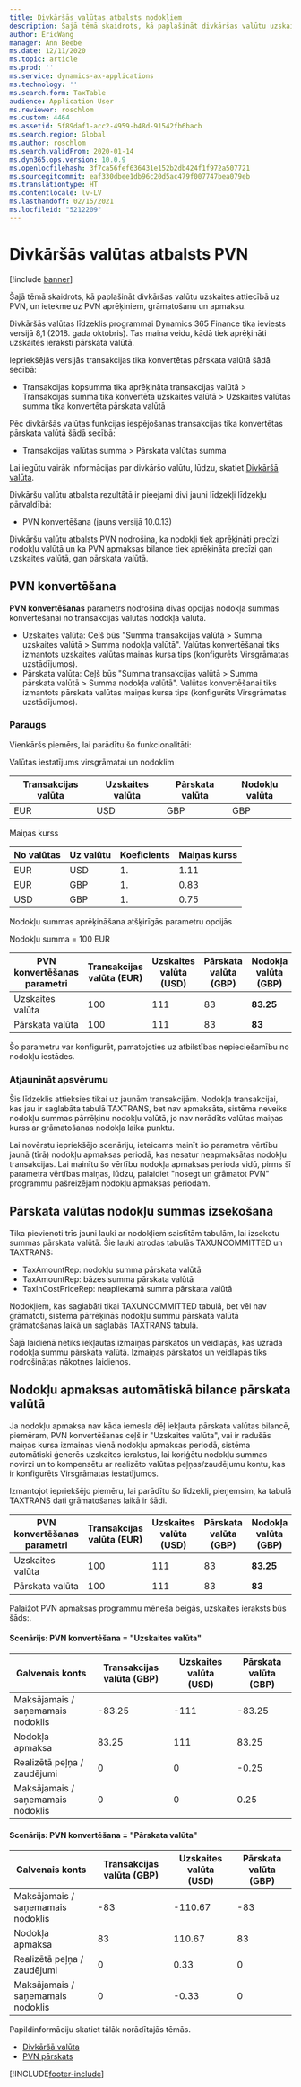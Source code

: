 ```yaml
---
title: Divkāršās valūtas atbalsts nodokļiem
description: Šajā tēmā skaidrots, kā paplašināt divkāršas valūtu uzskaites funkciju nodokļu jomā, un ietekme uz nodokļu aprēķināšanu un grāmatošanu
author: EricWang
manager: Ann Beebe
ms.date: 12/11/2020
ms.topic: article
ms.prod: ''
ms.service: dynamics-ax-applications
ms.technology: ''
ms.search.form: TaxTable
audience: Application User
ms.reviewer: roschlom
ms.custom: 4464
ms.assetid: 5f89daf1-acc2-4959-b48d-91542fb6bacb
ms.search.region: Global
ms.author: roschlom
ms.search.validFrom: 2020-01-14
ms.dyn365.ops.version: 10.0.9
ms.openlocfilehash: 3f7ca56fef636431e152b2db424f1f972a507721
ms.sourcegitcommit: eaf330dbee1db96c20d5ac479f007747bea079eb
ms.translationtype: HT
ms.contentlocale: lv-LV
ms.lasthandoff: 02/15/2021
ms.locfileid: "5212209"
---
```

# <a name="dual-currency-support-for-sales-tax"></a>Divkāršās valūtas atbalsts PVN
[!include [banner](../includes/banner.md)]

Šajā tēmā skaidrots, kā paplašināt divkāršas valūtu uzskaites attiecībā uz PVN, un ietekme uz PVN aprēķiniem, grāmatošanu un apmaksu.

Divkāršās valūtas līdzeklis programmai Dynamics 365 Finance tika ieviests versijā 8,1 (2018. gada oktobris). Tas maina veidu, kādā tiek aprēķināti uzskaites ieraksti pārskata valūtā.

Iepriekšējās versijās transakcijas tika konvertētas pārskata valūtā šādā secībā: 

- Transakcijas kopsumma tika aprēķināta transakcijas valūtā > Transakcijas summa tika konvertēta uzskaites valūtā > Uzskaites valūtas summa tika konvertēta pārskata valūtā

Pēc divkāršās valūtas funkcijas iespējošanas transakcijas tika konvertētas pārskata valūtā šādā secībā:

- Transakcijas valūtas summa > Pārskata valūtas summa

Lai iegūtu vairāk informācijas par divkāršo valūtu, lūdzu, skatiet [Divkāršā valūta](dual-currency.md).

Divkāršu valūtu atbalsta rezultātā ir pieejami divi jauni līdzekļi līdzekļu pārvaldībā: 

- PVN konvertēšana (jauns versijā 10.0.13)

Divkāršu valūtu atbalsts PVN nodrošina, ka nodokļi tiek aprēķināti precīzi nodokļu valūtā un ka PVN apmaksas bilance tiek aprēķināta precīzi gan uzskaites valūtā, gan pārskata valūtā. 

## <a name="sales-tax-conversion"></a>PVN konvertēšana

**PVN konvertēšanas** parametrs nodrošina divas opcijas nodokļa summas konvertēšanai no transakcijas valūtas nodokļa valūtā. 

- Uzskaites valūta: Ceļš būs "Summa transakcijas valūtā > Summa uzskaites valūtā > Summa nodokļa valūtā". Valūtas konvertēšanai tiks izmantots uzskaites valūtas maiņas kursa tips (konfigurēts Virsgrāmatas uzstādījumos).
- Pārskata valūta: Ceļš būs "Summa transakcijas valūtā > Summa pārskata valūtā > Summa nodokļa valūtā". Valūtas konvertēšanai tiks izmantots pārskata valūtas maiņas kursa tips (konfigurēts Virsgrāmatas uzstādījumos).

### <a name="example"></a>Paraugs

Vienkāršs piemērs, lai parādītu šo funkcionalitāti:

Valūtas iestatījums virsgrāmatai un nodoklim

| Transakcijas valūta | Uzskaites valūta | Pārskata valūta | Nodokļu valūta |
| -------------------- | ------------------- | ------------------ | ------------ |
| EUR                  | USD                 | GBP                | GBP          |

Maiņas kurss

| No valūtas | Uz valūtu | Koeficients | Maiņas kurss |
| ------------- | ----------- | ------ | ------------- |
| EUR           | USD         | 1.      | 1.11          |
| EUR           | GBP         | 1.      | 0.83          |
| USD           | GBP         | 1.      | 0.75          |

Nodokļu summas aprēķināšana atšķirīgās parametru opcijās

Nodokļu summa = 100 EUR

| PVN konvertēšanas parametri | Transakcijas valūta (EUR) | Uzskaites valūta (USD) | Pārskata valūta (GBP) | Nodokļa valūta (GBP) |
| ------------------------------- | -------------------------- | ------------------------- | ------------------------ | ------------------ |
| Uzskaites valūta             | 100                        | 111                       | 83                       | **83.25**          |
| Pārskata valūta              | 100                        | 111                       | 83                       | **83**             |

Šo parametru var konfigurēt, pamatojoties uz atbilstības nepieciešamību no nodokļu iestādes.


### <a name="upgrade-consideration"></a>Atjaunināt apsvērumu

Šis līdzeklis attieksies tikai uz jaunām transakcijām. Nodokļa transakcijai, kas jau ir saglabāta tabulā TAXTRANS, bet nav apmaksāta, sistēma neveiks nodokļu summas pārrēķinu nodokļu valūtā, jo nav norādīts valūtas maiņas kurss ar grāmatošanas nodokļa laika punktu.

Lai novērstu iepriekšējo scenāriju, ieteicams mainīt šo parametra vērtību jaunā (tīrā) nodokļu apmaksas periodā, kas nesatur neapmaksātas nodokļu transakcijas. Lai mainītu šo vērtību nodokļa apmaksas perioda vidū, pirms šī parametra vērtības maiņas, lūdzu, palaidiet "nosegt un grāmatot PVN" programmu pašreizējam nodokļu apmaksas periodam.


## <a name="track-reporting-currency-tax-amount"></a>Pārskata valūtas nodokļu summas izsekošana

Tika pievienoti trīs jauni lauki ar nodokļiem saistītām tabulām, lai izsekotu summas pārskata valūtā. Šie lauki atrodas tabulās TAXUNCOMMITTED un TAXTRANS:

- TaxAmountRep: nodokļu summa pārskata valūtā
- TaxAmountRep: bāzes summa pārskata valūtā
- TaxInCostPriceRep: neapliekamā summa pārskata valūtā

Nodokļiem, kas saglabāti tikai TAXUNCOMMITTED tabulā, bet vēl nav grāmatoti, sistēma pārrēķinās nodokļu summu pārskata valūtā grāmatošanas laikā un saglabās TAXTRANS tabulā.

Šajā laidienā netiks iekļautas izmaiņas pārskatos un veidlapās, kas uzrāda nodokļa summu pārskata valūtā. Izmaiņas pārskatos un veidlapās tiks nodrošinātas nākotnes laidienos.



## <a name="tax-settlement-auto-balance-in-reporting-currency"></a>Nodokļu apmaksas automātiskā bilance pārskata valūtā

Ja nodokļu apmaksa nav kāda iemesla dēļ iekļauta pārskata valūtas bilancē, piemēram, PVN konvertēšanas ceļš ir "Uzskaites valūta", vai ir radušās maiņas kursa izmaiņas vienā nodokļu apmaksas periodā, sistēma automātiski ģenerēs uzskaites ierakstus, lai koriģētu nodokļu summas novirzi un to kompensētu ar realizēto valūtas peļņas/zaudējumu kontu, kas ir konfigurēts Virsgrāmatas iestatījumos.

Izmantojot iepriekšējo piemēru, lai parādītu šo līdzekli, pieņemsim, ka tabulā TAXTRANS dati grāmatošanas laikā ir šādi.

| PVN konvertēšanas parametri | Transakcijas valūta (EUR) | Uzskaites valūta (USD) | Pārskata valūta (GBP) | Nodokļa valūta (GBP) |
| ------------------------------- | -------------------------- | ------------------------- | ------------------------ | ------------------ |
| Uzskaites valūta             | 100                        | 111                       | 83                       | **83.25**          |
| Pārskata valūta              | 100                        | 111                       | 83                       | **83**             |

Palaižot PVN apmaksas programmu mēneša beigās, uzskaites ieraksts būs šāds:.
#### <a name="scenario-sales-tax-conversion--accounting-currency"></a>Scenārijs: PVN konvertēšana = "Uzskaites valūta"

| Galvenais konts           | Transakcijas valūta (GBP) | Uzskaites valūta (USD) | Pārskata valūta (GBP) |
| ---------------------- | -------------------------- | ------------------------- | ------------------------ |
| Maksājamais / saņemamais nodoklis | -83.25                     | -111                      | -83.25                   |
| Nodokļa apmaksa         | 83.25                      | 111                       | 83.25                    |
| Realizētā peļņa / zaudējumi     | 0                          | 0                         | -0.25                    |
| Maksājamais / saņemamais nodoklis | 0                          | 0                         | 0.25                     |

#### <a name="scenario-sales-tax-conversion--reporting-currency"></a>Scenārijs: PVN konvertēšana = "Pārskata valūta"


| Galvenais konts           | Transakcijas valūta (GBP) | Uzskaites valūta (USD) | Pārskata valūta (GBP) |
| ---------------------- | -------------------------- | ------------------------- | ------------------------ |
| Maksājamais / saņemamais nodoklis | -83                        | -110.67                   | -83                      |
| Nodokļa apmaksa         | 83                         | 110.67                    | 83                       |
| Realizētā peļņa / zaudējumi     | 0                          | 0.33                      | 0                        |
| Maksājamais / saņemamais nodoklis | 0                          | -0.33                     | 0                        |



Papildinformāciju skatiet tālāk norādītajās tēmās.

- [Divkāršā valūta](dual-currency.md)
- [PVN pārskats](indirect-taxes-overview.md)



[!INCLUDE[footer-include](../../includes/footer-banner.md)]
